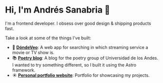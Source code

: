 # Hi, I'm Andrés Sanabria 👋


I'm a frontend developer. I obsess over good design & shipping products fast.

Take a look at some of the things I've built:

- :movie_camera: **[DóndeVeo](https://www.dondeveo.co/)**: A web app for searching in which streaming service a movie or TV show is.
- :books: **[Poetry blog](https://www.poesiauniandes.com/)**: A blog for the poetry group of Universidad de los Andes. I wanted to try something different, so I built it using the Astro framework.
- :sunny: **[Personal portfolio website](https://www.jandrev.com/)**: Portfolio for showcasing my projects.

